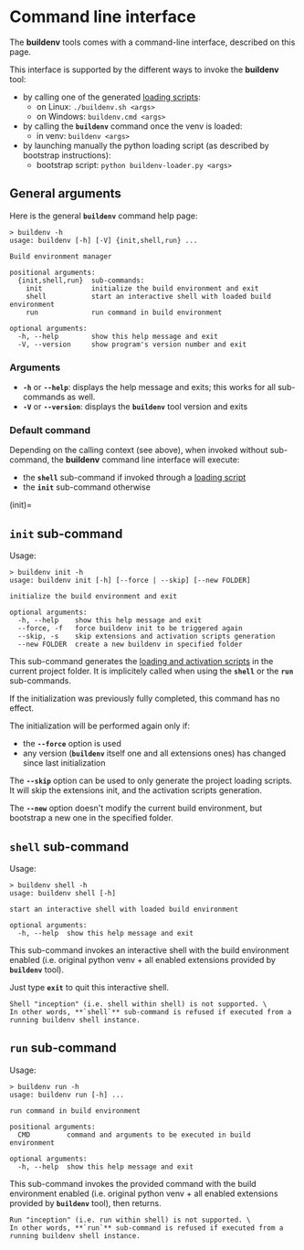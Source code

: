 # Command line interface

The **buildenv** tools comes with a command-line interface, described on this page.

This interface is supported by the different ways to invoke the **buildenv** tool:
* by calling one of the generated [loading scripts](scripts):
  * on Linux: `./buildenv.sh <args>`
  * on Windows: `buildenv.cmd <args>`
* by calling the **`buildenv`** command once the venv is loaded:
  * in venv: `buildenv <args>`
* by launching manually the python loading script (as described by bootstrap instructions):
  * bootstrap script: `python buildenv-loader.py <args>`

## General arguments

Here is the general **`buildenv`** command help page:

```
> buildenv -h
usage: buildenv [-h] [-V] {init,shell,run} ...

Build environment manager

positional arguments:
  {init,shell,run}  sub-commands:
    init            initialize the build environment and exit
    shell           start an interactive shell with loaded build environment
    run             run command in build environment

optional arguments:
  -h, --help        show this help message and exit
  -V, --version     show program's version number and exit
```

### Arguments

* **`-h`** or **`--help`**: displays the help message and exits; this works for all sub-commands as well.
* **`-V`** or **`--version`**: displays the **`buildenv`** tool version and exits

### Default command

Depending on the calling context (see above), when invoked without sub-command, the **buildenv** command line interface will execute:

* the **`shell`** sub-command if invoked through a [loading script](scripts)
* the **`init`** sub-command otherwise

(init)=
## `init` sub-command

Usage:
```
> buildenv init -h
usage: buildenv init [-h] [--force | --skip] [--new FOLDER]

initialize the build environment and exit

optional arguments:
  -h, --help    show this help message and exit
  --force, -f   force buildenv init to be triggered again
  --skip, -s    skip extensions and activation scripts generation
  --new FOLDER  create a new buildenv in specified folder
```

This sub-command generates the [loading and activation scripts](scripts) in the current project folder. It is implicitely called when using the **`shell`** or the **`run`** sub-commands.

If the initialization was previously fully completed, this command has no effect.

The initialization will be performed again only if:
* the **`--force`** option is used
* any version (**`buildenv`** itself one and all extensions ones) has changed since last initialization

The **`--skip`** option can be used to only generate the project loading scripts. It will skip the extensions init, and the activation scripts generation.

The **`--new`** option doesn't modify the current build environment, but bootstrap a new one in the specified folder.

## `shell` sub-command

Usage:
```
> buildenv shell -h
usage: buildenv shell [-h]

start an interactive shell with loaded build environment

optional arguments:
  -h, --help  show this help message and exit
```

This sub-command invokes an interactive shell with the build environment enabled (i.e. original python venv + all enabled extensions provided by **`buildenv`** tool).

Just type **`exit`** to quit this interactive shell.

````{warning}
Shell "inception" (i.e. shell within shell) is not supported. \
In other words, **`shell`** sub-command is refused if executed from a running buildenv shell instance.
````

## `run` sub-command

Usage:
```
> buildenv run -h
usage: buildenv run [-h] ...

run command in build environment

positional arguments:
  CMD         command and arguments to be executed in build environment

optional arguments:
  -h, --help  show this help message and exit
```

This sub-command invokes the provided command with the build environment enabled (i.e. original python venv + all enabled extensions provided by **`buildenv`** tool), then returns.

````{warning}
Run "inception" (i.e. run within shell) is not supported. \
In other words, **`run`** sub-command is refused if executed from a running buildenv shell instance.
````
